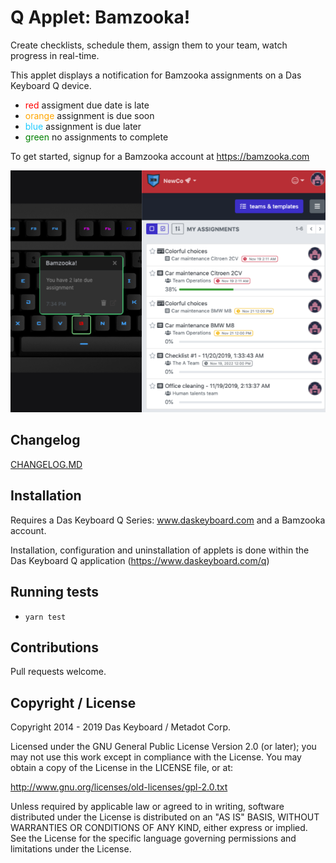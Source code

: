 # Q Applet: Bamzooka!

Create checklists, schedule them, assign them to your team, watch progress
in real-time.

This applet displays a notification for Bamzooka assignments on 
a Das Keyboard Q device.

- <span style="color:red">red</span> assigment due date is late
- <span style="color: orange">orange</span> assignment is due soon
- <span style="color: #1DCAFF">blue</span> assignment is due later
- <span style="color: green">green</span> no assignments to complete

To get started, signup for a Bamzooka account at <https://bamzooka.com>

![Bamzooka on a Das Keybaord Q](assets/image.png "Das Keyboard Bamzooka applet")

## Changelog

[CHANGELOG.MD](CHANGELOG.md)

## Installation

Requires a Das Keyboard Q Series: www.daskeyboard.com and a Bamzooka account.

Installation, configuration and uninstallation of applets is done within
the Das Keyboard Q application (https://www.daskeyboard.com/q)

## Running tests

- `yarn test`

## Contributions

Pull requests welcome.

## Copyright / License

Copyright 2014 - 2019 Das Keyboard / Metadot Corp.

Licensed under the GNU General Public License Version 2.0 (or later);
you may not use this work except in compliance with the License.
You may obtain a copy of the License in the LICENSE file, or at:

   http://www.gnu.org/licenses/old-licenses/gpl-2.0.txt

Unless required by applicable law or agreed to in writing, software
distributed under the License is distributed on an "AS IS" BASIS,
WITHOUT WARRANTIES OR CONDITIONS OF ANY KIND, either express or implied.
See the License for the specific language governing permissions and
limitations under the License.
